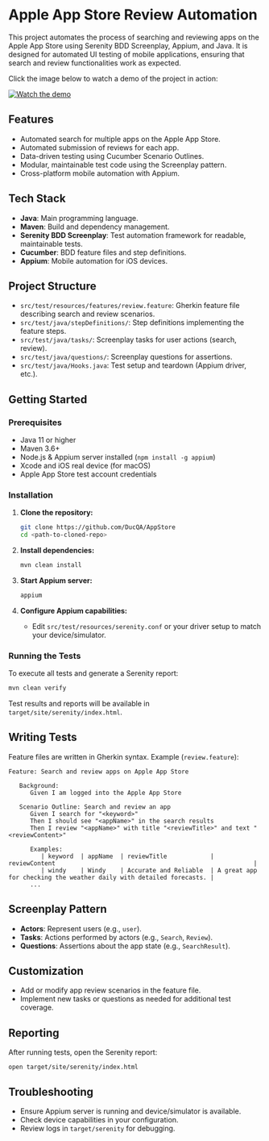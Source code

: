 # Apple App Store Review Automation

This project automates the process of searching and reviewing apps on the Apple App Store using Serenity BDD Screenplay, Appium, and Java. It is designed for automated UI testing of mobile applications, ensuring that search and review functionalities work as expected.

Click the image below to watch a demo of the project in action:

[![Watch the demo](assets/demo.gif)](https://www.youtube.com/watch?v=UoQZukVsrRk)

## Features

- Automated search for multiple apps on the Apple App Store.
- Automated submission of reviews for each app.
- Data-driven testing using Cucumber Scenario Outlines.
- Modular, maintainable test code using the Screenplay pattern.
- Cross-platform mobile automation with Appium.

## Tech Stack

- **Java**: Main programming language.
- **Maven**: Build and dependency management.
- **Serenity BDD Screenplay**: Test automation framework for readable, maintainable tests.
- **Cucumber**: BDD feature files and step definitions.
- **Appium**: Mobile automation for iOS devices.

## Project Structure

- `src/test/resources/features/review.feature`: Gherkin feature file describing search and review scenarios.
- `src/test/java/stepDefinitions/`: Step definitions implementing the feature steps.
- `src/test/java/tasks/`: Screenplay tasks for user actions (search, review).
- `src/test/java/questions/`: Screenplay questions for assertions.
- `src/test/java/Hooks.java`: Test setup and teardown (Appium driver, etc.).

## Getting Started

### Prerequisites

- Java 11 or higher
- Maven 3.6+
- Node.js & Appium server installed (`npm install -g appium`)
- Xcode and iOS real device (for macOS)
- Apple App Store test account credentials

### Installation

1. **Clone the repository:**
   ```sh
   git clone https://github.com/DucQA/AppStore
   cd <path-to-cloned-repo>
   ```

2. **Install dependencies:**
   ```sh
   mvn clean install
   ```

3. **Start Appium server:**
   ```sh
   appium
   ```

4. **Configure Appium capabilities:**
    - Edit `src/test/resources/serenity.conf` or your driver setup to match your device/simulator.

### Running the Tests

To execute all tests and generate a Serenity report:
```sh
mvn clean verify
```

Test results and reports will be available in `target/site/serenity/index.html`.

## Writing Tests

Feature files are written in Gherkin syntax. Example (`review.feature`):

```gherkin
Feature: Search and review apps on Apple App Store

   Background:
      Given I am logged into the Apple App Store

   Scenario Outline: Search and review an app
      Given I search for "<keyword>"
      Then I should see "<appName>" in the search results
      Then I review "<appName>" with title "<reviewTitle>" and text "<reviewContent>"

      Examples:
         | keyword  | appName  | reviewTitle            | reviewContent                                                       |
         | windy    | Windy    | Accurate and Reliable  | A great app for checking the weather daily with detailed forecasts. |
      ...
```

## Screenplay Pattern

- **Actors**: Represent users (e.g., `user`).
- **Tasks**: Actions performed by actors (e.g., `Search`, `Review`).
- **Questions**: Assertions about the app state (e.g., `SearchResult`).

## Customization

- Add or modify app review scenarios in the feature file.
- Implement new tasks or questions as needed for additional test coverage.

## Reporting

After running tests, open the Serenity report:
```
open target/site/serenity/index.html
```

## Troubleshooting

- Ensure Appium server is running and device/simulator is available.
- Check device capabilities in your configuration.
- Review logs in `target/serenity` for debugging.

